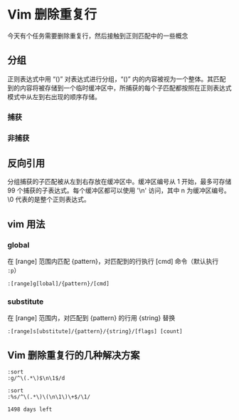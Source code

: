 # Vim 删除重复行
今天有个任务需要删除重复行，然后接触到正则匹配中的一些概念

## 分组
正则表达式中用 “()” 对表达式进行分组，“()” 内的内容被视为一个整体。其匹配到的内容将被存储到一个临时缓冲区中，所捕获的每个子匹配都按照在正则表达式模式中从左到右出现的顺序存储。

### 捕获
### 非捕获

## 反向引用
分组捕获的子匹配被从左到右存放在缓冲区中。缓冲区编号从 1 开始，最多可存储 99 个捕获的子表达式。每个缓冲区都可以使用 '\n' 访问，其中 n 为缓冲区编号。\0 代表的是整个正则表达式。

## vim 用法
### global
在 [range] 范围内匹配 {pattern}，对匹配到的行执行 [cmd] 命令（默认执行 `:p`）

```
:[range]g[lobal]/{pattern}/[cmd]
```
### substitute
在 [range] 范围内，对匹配到 {pattern} 的行用 {string} 替换

```
:[range]s[ubstitute]/{pattern}/{string}/[flags] [count]
```

## Vim 删除重复行的几种解决方案

```
:sort
:g/^\(.*\)$\n\1$/d
```

```
:sort
:%s/^\(.*\)\(\n\1\)\+$/\1/
```

`1498 days left`


